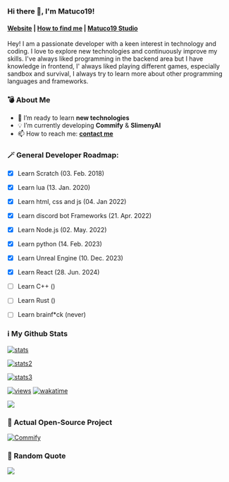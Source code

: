 ### Hi there 👋, I'm Matuco19!

#### [Website](https://matuco19.com) | [How to find me](https://matuco19.com/links) | [Matuco19 Studio](https://github.com/Matuco19-Studio)


Hey! I am a passionate developer with a keen interest in technology and coding. I love to explore new technologies and continuously improve my skills. I've always liked programming in the backend area but I have knowledge in frontend, I' always liked playing different games, especially sandbox and survival, I always try to learn more about other programming languages and frameworks. 

### 💣 About Me

- 🌱 I’m ready to learn **new technologies**
- 💡 I’m currently developing **Commify** & **SlimenyAI**
- 📫 How to reach me: **[contact me](https://matuco19.com/links)**


### 🪄 General Developer Roadmap:

- [x] Learn Scratch (03. Feb. 2018)
- [x] Learn lua (13. Jan. 2020)
- [x] Learn html, css and js (04. Jan 2022)
- [x] Learn discord bot Frameworks (21. Apr. 2022)
- [x] Learn Node.js (02. May. 2022)
- [x] Learn python (14. Feb. 2023)
- [x] Learn Unreal Engine (10. Dec. 2023)
- [x] Learn React (28. Jun. 2024)
- [ ] Learn C++ ()
- [ ] Learn Rust ()
- [ ] Learn brainf*ck (never)


### ℹ️ My Github Stats

[![stats](https://github-readme-stats.vercel.app/api?username=Matuco19&theme=transparent&show_icons=true&hide_border=true&count_private=true)](https://github.com/Matuco19)

[![stats2](https://github-readme-stats.vercel.app/api/top-langs/?username=Matuco19&theme=transparent&show_icons=true&hide_border=true&layout=compact)](https://github.com/Matuco19)

[![stats3](https://github-readme-stats.vercel.app/api/wakatime?username=Matuco19&layout=compact&langs_count=5&theme=transparent&hide=text,shell,powershell,bash,markdown)](https://github.com/Matuco19)

[![views](https://komarev.com/ghpvc/?username=Matuco19&style=flat-square&color=blue)](https://github.com/Matuco19)
[![wakatime](https://wakatime.com/badge/user/b9e360ea-9fbd-4493-b337-e47fc9736978.svg)](https://wakatime.com/@b9e360ea-9fbd-4493-b337-e47fc9736978)

![](https://github-contributor-stats.vercel.app/api?username=Matuco19&limit=5&theme=transparent&combine_all_yearly_contributions=true)


### 💫 Actual Open-Source Project

[![Commify](https://github-readme-stats.vercel.app/api/pin?username=Matuco19\&repo=Commify\&theme=transparent)](https://github.com/Matuco19/Commify) 

### 🪪 Random Quote


![](https://quotes-github-readme.vercel.app/api?type=horizontal&theme=dark)
